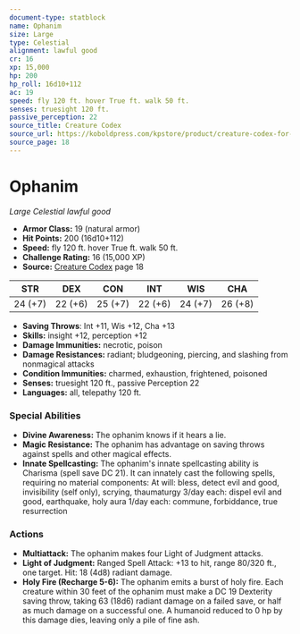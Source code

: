 ```yaml
---
document-type: statblock
name: Ophanim
size: Large
type: Celestial
alignment: lawful good
cr: 16
xp: 15,000
hp: 200
hp_roll: 16d10+112
ac: 19
speed: fly 120 ft. hover True ft. walk 50 ft.
senses: truesight 120 ft. 
passive_perception: 22
source_title: Creature Codex
source_url: https://koboldpress.com/kpstore/product/creature-codex-for-5th-edition-dnd
source_page: 18
---
```


# Ophanim

*Large* *Celestial* *lawful good*

- **Armor Class:** 19 (natural armor)
- **Hit Points:** 200 (16d10+112)
- **Speed:** fly 120 ft. hover True ft. walk 50 ft.
- **Challenge Rating:** 16 (15,000 XP)
- **Source:** [Creature Codex](https://koboldpress.com/kpstore/product/creature-codex-for-5th-edition-dnd) page 18

| STR | DEX | CON | INT | WIS | CHA |
| --- | --- | --- | --- | --- | --- |
| 24 (+7) | 22 (+6) | 25 (+7) | 22 (+6) | 24 (+7) | 26 (+8) |

- **Saving Throws**: Int +11, Wis +12, Cha +13
- **Skills:** insight +12, perception +12
- **Damage Immunities:** necrotic, poison
- **Damage Resistances:** radiant; bludgeoning, piercing, and slashing from nonmagical attacks
- **Condition Immunities:** charmed, exhaustion, frightened, poisoned
- **Senses:** truesight 120 ft., passive Perception 22
- **Languages:** all, telepathy 120 ft.

### Special Abilities

- **Divine Awareness:** The ophanim knows if it hears a lie.
- **Magic Resistance:** The ophanim has advantage on saving throws against spells and other magical effects.
- **Innate Spellcasting:** The ophanim's innate spellcasting ability is Charisma (spell save DC 21). It can innately cast the following spells, requiring no material components:
At will: bless, detect evil and good, invisibility (self only), scrying, thaumaturgy
3/day each: dispel evil and good, earthquake, holy aura
1/day each: commune, forbiddance, true resurrection

### Actions

- **Multiattack:** The ophanim makes four Light of Judgment attacks.
- **Light of Judgment:** Ranged Spell Attack: +13 to hit, range 80/320 ft., one target. Hit: 18 (4d8) radiant damage.
- **Holy Fire (Recharge 5-6):** The ophanim emits a burst of holy fire. Each creature within 30 feet of the ophanim must make a DC 19 Dexterity saving throw, taking 63 (18d6) radiant damage on a failed save, or half as much damage on a successful one. A humanoid reduced to 0 hp by this damage dies, leaving only a pile of fine ash.
